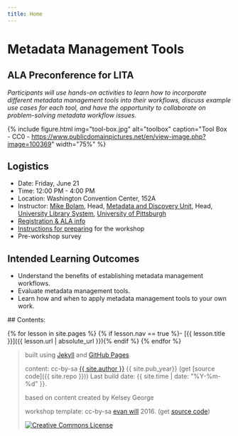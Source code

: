```yaml
---
title: Home
---
```


# Metadata Management Tools
## ALA Preconference for LITA
*Participants will use hands-on activities to learn how to incorporate different metadata management tools into their workflows, discuss example use cases for each tool, and have the opportunity to collaborate on problem-solving metadata workflow issues.*

{% include figure.html img="tool-box.jpg" alt="toolbox" caption="Tool Box - CC0 - https://www.publicdomainpictures.net/en/view-image.php?image=100369" width="75%" %}

## Logistics

* Date: Friday, June 21
* Time: 12:00 PM - 4:00 PM
* Location: Washington Convention Center, 152A
* Instructor: [Mike Bolam](https://www.library.pitt.edu/michael-bolam), Head, [Metadata and Discovery Unit](https://www.library.pitt.edu/departments/metadata-and-discovery-unit), Head, [University Library System](https://www.library.pitt.edu/), [University of Pittsburgh](https://www.pitt.edu/)
* [Registration & ALA info](https://www.eventscribe.com/2019/ALA-Annual/fsPopup.asp?Mode=presInfo&PresentationID=518951)
* [Instructions for preparing](prep.md) for the workshop
* Pre-workshop survey

## Intended Learning Outcomes
* Understand the benefits of establishing metadata management workflows.
* Evaluate metadata management tools.
* Learn how and when to apply metadata management tools to your own work.

<div class="toc" markdown="1">
## Contents:

{% for lesson in site.pages %}
{% if lesson.nav == true %}- [{{ lesson.title }}]({{ lesson.url | absolute_url }}){% endif %}
{% endfor %}
</div>

> built using [Jekyll](https://jekyllrb.com/) and [GitHub Pages](https://pages.github.com/)
>
> content: cc-by-sa <a href="https://github.com/{{ site.github_username }}">{{ site.author }}</a> {{ site.pub_year}} (get [source code]({{ site.repo }})) Last build date: {{ site.time | date: "%Y-%m-%d" }}.
>
> based on content created by Kelsey George
>
>workshop template: cc-by-sa <a href="https://github.com/evanwill">evan will</a> 2016. (get <a href="https://github.com/evanwill/workshop-template">source code</a>)
>
> <a href="http://creativecommons.org/licenses/by-sa/4.0/" rel="license"><img style="border-width: 0;" src="https://i.creativecommons.org/l/by-sa/4.0/88x31.png" alt="Creative Commons License" /></a>
